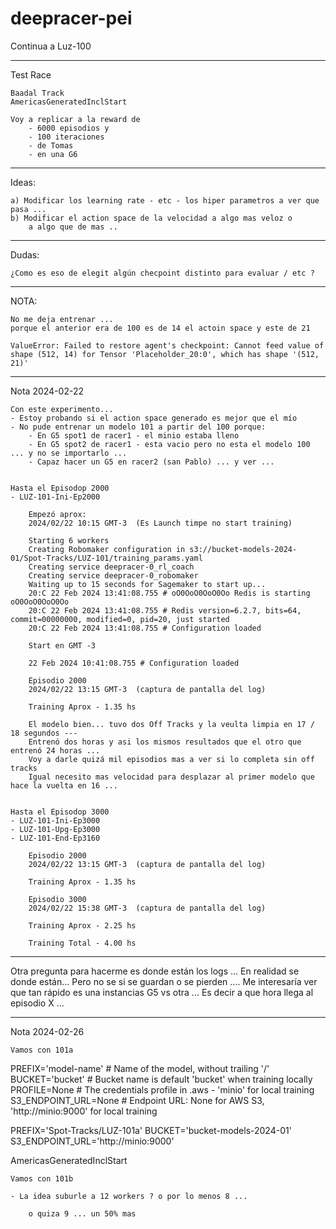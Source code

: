 # deepracer-pei

Continua a Luz-100

-------------------------
Test Race 
    
    Baadal Track
    AmericasGeneratedInclStart

    Voy a replicar a la reward de 
        - 6000 episodios y 
        - 100 iteraciones 
        - de Tomas
        - en una G6

-------------------------
Ideas:

    a) Modificar los learning rate - etc - los hiper parametros a ver que pasa ... 
    b) Modificar el action space de la velocidad a algo mas veloz o 
        a algo que de mas .. 
    

-------------------------
Dudas:

    ¿Como es eso de elegit algún checpoint distinto para evaluar / etc ? 

-------------------------

NOTA:

    No me deja entrenar ... 
    porque el anterior era de 100 es de 14 el actoin space y este de 21
     
    ValueError: Failed to restore agent's checkpoint: Cannot feed value of shape (512, 14) for Tensor 'Placeholder_20:0', which has shape '(512, 21)'

____________________
Nota 2024-02-22

    Con este experimento...
    - Estoy probando si el action space generado es mejor que el mío
    - No pude entrenar un modelo 101 a partir del 100 porque:
        - En G5 spot1 de racer1 - el minio estaba lleno 
        - En G5 spot2 de racer1 - esta vacio pero no esta el modelo 100 ... y no se importarlo ... 
        - Capaz hacer un G5 en racer2 (san Pablo) ... y ver ...


    Hasta el Episodop 2000
    - LUZ-101-Ini-Ep2000

        Empezó aprox: 
        2024/02/22 10:15 GMT-3  (Es Launch timpe no start training)

        Starting 6 workers
        Creating Robomaker configuration in s3://bucket-models-2024-01/Spot-Tracks/LUZ-101/training_params.yaml
        Creating service deepracer-0_rl_coach
        Creating service deepracer-0_robomaker
        Waiting up to 15 seconds for Sagemaker to start up...
        20:C 22 Feb 2024 13:41:08.755 # oO0OoO0OoO0Oo Redis is starting oO0OoO0OoO0Oo
        20:C 22 Feb 2024 13:41:08.755 # Redis version=6.2.7, bits=64, commit=00000000, modified=0, pid=20, just started
        20:C 22 Feb 2024 13:41:08.755 # Configuration loaded

        Start en GMT -3

        22 Feb 2024 10:41:08.755 # Configuration loaded

        Episodio 2000
        2024/02/22 13:15 GMT-3  (captura de pantalla del log)

        Training Aprox - 1.35 hs

        El modelo bien... tuvo dos Off Tracks y la veulta limpia en 17 / 18 segundos ---
        Entrenó dos horas y asi los mismos resultados que el otro que entrenó 24 horas ...
        Voy a darle quizá mil episodios mas a ver si lo completa sin off tracks
        Igual necesito mas velocidad para desplazar al primer modelo que hace la vuelta en 16 ... 


    Hasta el Episodop 3000
    - LUZ-101-Ini-Ep3000
    - LUZ-101-Upg-Ep3000
    - LUZ-101-End-Ep3160

        Episodio 2000
        2024/02/22 13:15 GMT-3  (captura de pantalla del log)

        Training Aprox - 1.35 hs

        Episodio 3000
        2024/02/22 15:38 GMT-3  (captura de pantalla del log)

        Training Aprox - 2.25 hs

        Training Total - 4.00 hs
____________________
Otra pregunta para hacerme es donde están los logs ...
    En realidad se donde están...
    Pero no se si se guardan o se pierden ....
    Me interesaría ver que tan rápido es una instancias G5 vs otra ...
    Es decir a que hora llega al episodio X ... 


____________________
Nota 2024-02-26

    Vamos con 101a


PREFIX='model-name'   # Name of the model, without trailing '/'
BUCKET='bucket'       # Bucket name is default 'bucket' when training locally
PROFILE=None          # The credentials profile in .aws - 'minio' for local training
S3_ENDPOINT_URL=None  # Endpoint URL: None for AWS S3, 'http://minio:9000' for local training

PREFIX='Spot-Tracks/LUZ-101a'
BUCKET='bucket-models-2024-01'
S3_ENDPOINT_URL='http://minio:9000'

AmericasGeneratedInclStart



    Vamos con 101b

    - La idea suburle a 12 workers ? o por lo menos 8 ...

        o quiza 9 ... un 50% mas 